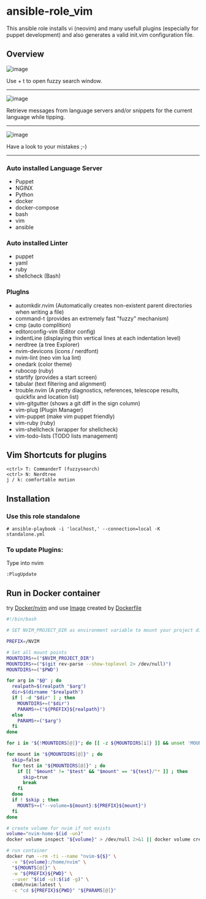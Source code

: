 ansible-role_vim
================

This ansible role installs vi (neovim) and many usefull plugins (especially for puppet development) and also generates a valid init.vim configuration file.

## Overview

![image](https://github.com/c8m6/ansible-role_vim/assets/35730763/73aead48-2996-401b-bd29-9b0d76074b94)

Use <CTRL> + t to open fuzzy search window.

----------

![image](https://github.com/c8m6/ansible-role_vim/assets/35730763/1ff4bc6e-7768-4f44-a0b3-ac0fd699bb26)

Retrieve messages from language servers and/or snippets for the current language while tipping.

----------

![image](https://github.com/c8m6/ansible-role_vim/assets/35730763/7acdbc3e-2287-4111-9377-ed38c8604c85)

Have a look to your mistakes ;-)

----------

### Auto installed Language Server

- Puppet
- NGINX
- Python
- docker
- docker-compose
- bash
- vim
- ansible

### Auto installed Linter

- puppet
- yaml
- ruby
- shellcheck (Bash)

### PlugIns

- automkdir.nvim (Automatically creates non-existent parent directories when writing a file)
- command-t (provides an extremely fast "fuzzy" mechanism)
- cmp (auto complition)
- editorconfig-vim (Editor config)
- indentLine (displaying thin vertical lines at each indentation level)
- nerdtree (a tree Explorer)
- nvim-devicons (icons / nerdfont)
- nvim-lint (neo vim lua lint)
- onedark (color theme)
- rubocop (ruby)
- startify (provides a start screen)
- tabular (text filtering and alignment)
- trouble.nvim (A pretty diagnostics, references, telescope results, quickfix and location list)
- vim-gitgutter (shows a git diff in the sign column)
- vim-plug (Plugin Manager)
- vim-puppet (make vim puppet friendly)
- vim-ruby (ruby)
- vim-shellcheck (wrapper for shellcheck)
- vim-todo-lists (TODO lists management)

## Vim Shortcuts for plugins

```
<ctrl> T: CommanderT (fuzzysearch)
<ctrl> N: Nerdtree
j / k: comfortable motion
```

## Installation 

### Use this role standalone 

```
# ansible-playbook -i 'localhost,' --connection=local -K standalone.yml
```
### To update Plugins:
Type into nvim
```
:PlugUpdate
```
## Run in Docker container
try [Docker/nvim](Docker/nvim) and use [Image](https://hub.docker.com/r/c8m6/nvim) created by [Dockerfile](Dockerfile)

```bash
#!/bin/bash

# SET NVIM_PROJECT_DIR as environment variable to mount your project dir, independent from you current dir

PREFIX=/NVIM

# Set all mount points
MOUNTDIRS+=("$NVIM_PROJECT_DIR")
MOUNTDIRS+=("$(git rev-parse --show-toplevel 2> /dev/null)")
MOUNTDIRS+=("$PWD")

for arg in "$@" ; do
  realpath=$(realpath "$arg")
  dir=$(dirname "$realpath")
  if [ -d "$dir" ] ; then
    MOUNTDIRS+=("$dir")
    PARAMS+=("${PREFIX}${realpath}")
  else
    PARAMS+=("$arg")
  fi
done

for i in "${!MOUNTDIRS[@]}"; do [[ -z ${MOUNTDIRS[i]} ]] && unset 'MOUNTDIRS[i]'; done

for mount in "${MOUNTDIRS[@]}" ; do
  skip=false
  for test in "${MOUNTDIRS[@]}" ; do
    if [[ "$mount" != "$test" && "$mount" == "${test}/"* ]] ; then
      skip=true
      break
    fi
  done
  if ! $skip ; then
    MOUNTS+=("--volume=${mount}:${PREFIX}${mount}")
  fi
done

# create volume for nvim if not exists
volume="nvim-home-$(id -un)"
docker volume inspect "${volume}" > /dev/null 2>&1 || docker volume create "${volume}" > /dev/null

# run container
docker run --rm -ti --name "nvim-${$}" \
  -v "${volume}:/home/nvim" \
  "${MOUNTS[@]}" \
  -w "${PREFIX}${PWD}" \
  --user "$(id -u):$(id -g)" \
  c8m6/nvim:latest \
  -c "cd ${PREFIX}${PWD}" "${PARAMS[@]}"
```

